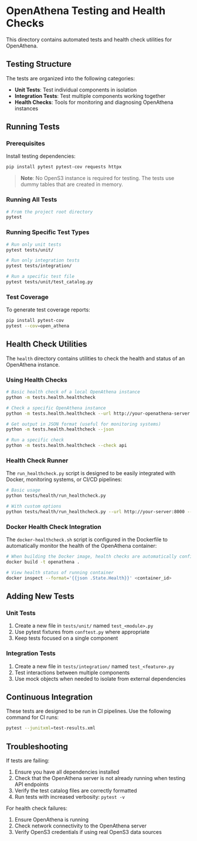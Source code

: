 # OpenAthena Testing and Health Checks

This directory contains automated tests and health check utilities for OpenAthena.

## Testing Structure

The tests are organized into the following categories:

- **Unit Tests**: Test individual components in isolation
- **Integration Tests**: Test multiple components working together
- **Health Checks**: Tools for monitoring and diagnosing OpenAthena instances

## Running Tests

### Prerequisites

Install testing dependencies:

```bash
pip install pytest pytest-cov requests httpx
```

> **Note**: No OpenS3 instance is required for testing. The tests use dummy tables that are created in memory.

### Running All Tests

```bash
# From the project root directory
pytest
```

### Running Specific Test Types

```bash
# Run only unit tests
pytest tests/unit/

# Run only integration tests
pytest tests/integration/

# Run a specific test file
pytest tests/unit/test_catalog.py
```

### Test Coverage

To generate test coverage reports:

```bash
pip install pytest-cov
pytest --cov=open_athena
```

## Health Check Utilities

The `health` directory contains utilities to check the health and status of an OpenAthena instance.

### Using Health Checks

```bash
# Basic health check of a local OpenAthena instance
python -m tests.health.healthcheck

# Check a specific OpenAthena instance
python -m tests.health.healthcheck --url http://your-openathena-server:8000

# Get output in JSON format (useful for monitoring systems)
python -m tests.health.healthcheck --json

# Run a specific check
python -m tests.health.healthcheck --check api
```

### Health Check Runner

The `run_healthcheck.py` script is designed to be easily integrated with Docker, monitoring systems, or CI/CD pipelines:

```bash
# Basic usage
python tests/health/run_healthcheck.py

# With custom options
python tests/health/run_healthcheck.py --url http://your-server:8000 --format json --retries 3
```

### Docker Health Check Integration

The `docker-healthcheck.sh` script is configured in the Dockerfile to automatically monitor the health of the OpenAthena container:

```bash
# When building the Docker image, health checks are automatically configured
docker build -t openathena .

# View health status of running container
docker inspect --format='{{json .State.Health}}' <container_id>
```

## Adding New Tests

### Unit Tests

1. Create a new file in `tests/unit/` named `test_<module>.py`
2. Use pytest fixtures from `conftest.py` where appropriate
3. Keep tests focused on a single component

### Integration Tests

1. Create a new file in `tests/integration/` named `test_<feature>.py`
2. Test interactions between multiple components
3. Use mock objects when needed to isolate from external dependencies

## Continuous Integration

These tests are designed to be run in CI pipelines. Use the following command for CI runs:

```bash
pytest --junitxml=test-results.xml
```

## Troubleshooting

If tests are failing:

1. Ensure you have all dependencies installed
2. Check that the OpenAthena server is not already running when testing API endpoints
3. Verify the test catalog files are correctly formatted
4. Run tests with increased verbosity: `pytest -v`

For health check failures:

1. Ensure OpenAthena is running
2. Check network connectivity to the OpenAthena server
3. Verify OpenS3 credentials if using real OpenS3 data sources
